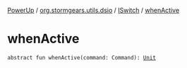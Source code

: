[PowerUp](../../index.md) / [org.stormgears.utils.dsio](../index.md) / [ISwitch](index.md) / [whenActive](./when-active.md)

# whenActive

`abstract fun whenActive(command: Command): `[`Unit`](https://kotlinlang.org/api/latest/jvm/stdlib/kotlin/-unit/index.html)